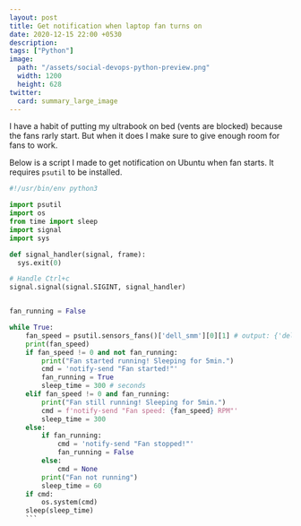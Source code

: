```yaml
---
layout: post
title: Get notification when laptop fan turns on
date: 2020-12-15 22:00 +0530
description: 
tags: ["Python"]
image:
  path: "/assets/social-devops-python-preview.png"
  width: 1200
  height: 628
twitter:
  card: summary_large_image
---
```


I have a habit of putting my ultrabook on bed (vents are blocked) because the fans rarly start. But when it does I make sure to give enough room for fans to work.

Below is a script I made to get notification on Ubuntu when fan starts. It requires `psutil` to be installed.


```python
#!/usr/bin/env python3

import psutil
import os
from time import sleep
import signal
import sys

def signal_handler(signal, frame):
  sys.exit(0)

# Handle Ctrl+c
signal.signal(signal.SIGINT, signal_handler)


fan_running = False

while True:
    fan_speed = psutil.sensors_fans()['dell_smm'][0][1] # output: {'dell_smm': [sfan(label='', current=0)]}
    print(fan_speed)
    if fan_speed != 0 and not fan_running:
        print("Fan started running! Sleeping for 5min.")
        cmd = 'notify-send "Fan started!"'
        fan_running = True
        sleep_time = 300 # seconds
    elif fan_speed != 0 and fan_running:
        print("Fan still running! Sleeping for 5min.")
        cmd = f'notify-send "Fan speed: {fan_speed} RPM"'
        sleep_time = 300
    else:
        if fan_running:
            cmd = 'notify-send "Fan stopped!"'
            fan_running = False
        else:
            cmd = None
        print("Fan not running")
        sleep_time = 60
    if cmd:
        os.system(cmd)
    sleep(sleep_time)
    ```